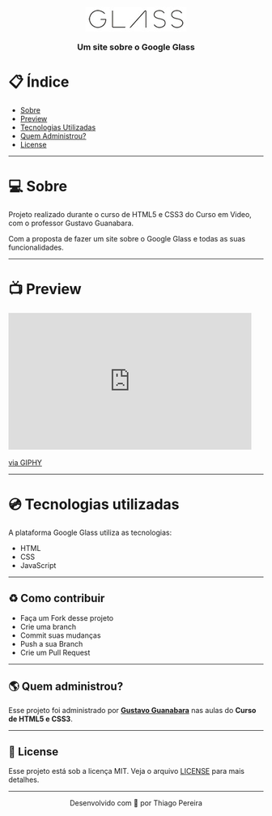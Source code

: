 <h3 align="center">
    <img alt="Logo" src=".github/glass-logo-peq.jpg">
    <br>
    <p>Um site sobre o Google Glass</p>
</h3>

# :clipboard: Índice

- [Sobre](#sobre)
- [Preview](#preview)
- [Tecnologias Utilizadas](#tecnologias-utilizadas)
- [Quem Administrou?](#administrou)
- [License](#license)

---

<a id="sobre">

# :computer: Sobre

Projeto realizado durante o curso de HTML5 e CSS3 do Curso em Video, com o professor Gustavo Guanabara.

Com a proposta de fazer um site sobre o Google Glass e todas as suas funcionalidades.

---

<a id="preview">

# :tv: Preview

<iframe src="https://giphy.com/embed/dxxLPk3P07Ju5M67dp" width="480" height="270" frameBorder="0" class="giphy-embed" allowFullScreen></iframe><p><a href="https://giphy.com/gifs/dxxLPk3P07Ju5M67dp">via GIPHY</a></p>

---

<a id="tecnologias-utilizadas">

# :cd: Tecnologias utilizadas

A plataforma Google Glass utiliza as tecnologias:

- HTML
- CSS 
- JavaScript

---

<a id="contribuir"></a>

## :recycle: Como contribuir

- Faça um Fork desse projeto
- Crie uma branch
- Commit suas mudanças
- Push a sua Branch
- Crie um Pull Request

---

<a id="administrou">

## :earth_americas: Quem administrou?

Esse projeto foi administrado por **[Gustavo Guanabara](https://github.com/gustavoguanabara)** nas aulas do **Curso de HTML5 e CSS3**.

---

<a id="license"><a>

## :memo: License

Esse projeto está sob a licença MIT. Veja o arquivo [LICENSE](LICENSE) para mais detalhes.

---

<p align="center">
    Desenvolvido com 💜 por Thiago Pereira
</p>
